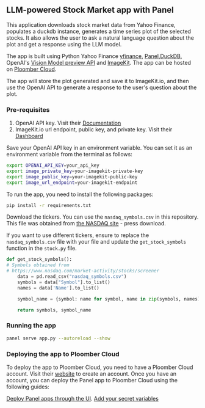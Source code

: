 ## LLM-powered Stock Market app with Panel

This application downloads stock market data from Yahoo Finance, populates a duckdb instance, generates a time series plot of the selected stocks. It also allows the user to ask a natural language question about the plot and get a response using the LLM model.

The app is built using Python Yahoo Finance [yfinance](https://pypi.org/project/yfinance/), [Panel](https://panel.holoviz.org/),[DuckDB](https://duckdb.org/), OpenAI's [Vision Model preview API](https://platform.openai.com/docs/guides/vision) and [ImageKit](https://docs.imagekit.io/getting-started/quickstart-guides/python/python_app). The app can be hosted on [Ploomber Cloud](https://www.platform.ploomber.io/).

The app will store the plot generated and save it to ImageKit.io, and then use the OpenAI API to generate a response to the user's question about the plot. 

### Pre-requisites

1. OpenAI API key. Visit their [Documentation](https://platform.openai.com/docs/api-reference/introduction)
2. ImageKit.io url endpoint, public key, and private key. Visit their [Dashboard](https://imagekit.io/dashboard)

Save your OpenAI API key in an environment variable. You can set it as an environment variable from the terminal as follows:

```bash
export OPENAI_API_KEY=your_api_key
export image_private_key=your-imagekit-private-key
export image_public_key=your-imagekit-public-key
export image_url_endpoint=your-imagekit-endpoint
```

To run the app, you need to install the following packages:

```bash
pip install -r requirements.txt
```

Download the tickers. You can use the `nasdaq_symbols.csv` in this repository. This file was obtained from [the NASDAQ site](https://www.nasdaq.com/market-activity/stocks/screener) - press download. 

If you want to use different tickers, ensure to replace the `nasdaq_symbols.csv` file with your file and update the `get_stock_symbols` function in the `stock.py` file.

```python
def get_stock_symbols():
# Symbols obtained from 
# https://www.nasdaq.com/market-activity/stocks/screener
    data = pd.read_csv("nasdaq_symbols.csv")
    symbols = data["Symbol"].to_list()
    names = data['Name'].to_list()

    symbol_name = {symbol: name for symbol, name in zip(symbols, names)}

    return symbols, symbol_name
```

### Running the app

```bash
panel serve app.py --autoreload --show
```

### Deploying the app to Ploomber Cloud

To deploy the app to Ploomber Cloud, you need to have a Ploomber Cloud account. Visit their [website](https://www.platform.ploomber.io/) to create an account. Once you have an account, you can deploy the Panel app to Ploomber Cloud using the following guides:

[Deploy Panel apps through the UI](https://docs.cloud.ploomber.io/en/latest/apps/panel.html).
[Add your secret variables](https://docs.cloud.ploomber.io/en/latest/user-guide/env-vars.html)